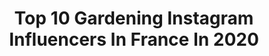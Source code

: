 ---
title: Top 10 Gardening Instagram Influencers In France In 2020
description: >-
  Find top gardening Instagram influencers in France in 2020. Most popular hashtags: #gardening #garden #flowerstagram #green.
platform: Instagram
profiles:
  - username: "belles_decos"
    fullname: >-
      🌸🐰🌿🌸🐰🌿🌸🐰🌿🌸🐰🌿🌸
    location: "France"
    followers: 87288
    engagement: 259
    commentsToLikes: 0.006400
    id: ck15u2dhml3200i19nems3vqd
    verified: false
    hashtags: "#gardenstyle, #beautifulgardens, #gardenlove, #visitlondon"
  - username: "doctomax"
    fullname: >-
      Doctomax
    location: "France"
    followers: 4996
    engagement: 2192
    commentsToLikes: 0.044366
    id: ck9hc83kgk6p00j78gv562vt8
    verified: false
    hashtags: "#animals, #coronavirus, #freckles, #sunday"
  - username: "its.baptiste"
    fullname: >-
      BAPTISTE GARON 🙏🏼
    location: "France"
    followers: 8753
    engagement: 1029
    commentsToLikes: 0.070262
    id: ck5zmozibmyea0i14rta6zpm3
    verified: false
    hashtags: "#cluseclub, #collab, #gardening, #confinement"
  - username: "lapetiteblesoise"
    fullname: >-
      La petite Blésoise
    location: "France"
    followers: 8659
    engagement: 611
    commentsToLikes: 0.529252
    id: ckap4ynnr9ea70i78bzr83jio
    verified: false
    hashtags: "#interiordesign, #streetstyle, #confinement, #concoursdeco"
  - username: "thomasroguet"
    fullname: >-
      To
    location: "France"
    followers: 7001
    engagement: 2542
    commentsToLikes: 0.018324
    id: ck8tcwis10ycm0j78nnefo2sv
    verified: false
    hashtags: "#soiree, #gaycute, #exchangeoficial, #passthebrush"
  - username: "morgan.grigoris"
    fullname: >-
      Krash Doll🤙
    location: "France"
    followers: 7483
    engagement: 878
    commentsToLikes: 0.050777
    id: ck5zkfy0yjepy0i14n3q8uyo8
    verified: false
    hashtags: "#riding, #theshowmustgoon, #lemmykilmister, #sunnywinter"
  - username: "ga.hia"
    fullname: >-
      
    location: "France"
    followers: 15384
    engagement: 379
    commentsToLikes: 0.194488
    id: ck0vyoyme52ul0i195ma587n6
    verified: false
    hashtags: "#fitness, #bougie, #homestayhome, #fleursdeschamps"
  - username: "traumer_music"
    fullname: >-
      Traumer
    location: "France"
    followers: 27838
    engagement: 431
    commentsToLikes: 0.031676
    id: ck0vw17p3rnc40i19uo2ikwrh
    verified: false
    hashtags: "#release, #adakaleh, #spotify, #yesorno"
  - username: "alexebriand"
    fullname: >-
      A L E X A N D R A
    location: "France"
    followers: 7394
    engagement: 532
    commentsToLikes: 0.038926
    id: ck5zx0og8744m0i1455li9c65
    verified: false
    hashtags: "#explore, #23monthsold, #mother, #familytravel"
  - username: "maptiotte"
    fullname: >-
      ✨Sylvie✨
    location: "France"
    followers: 10365
    engagement: 1215
    commentsToLikes: 0.172975
    id: ck9wec1erjma60j78n41l3dpg
    verified: false
    hashtags: "#gardening, #spring, #detox, #champagne"
---